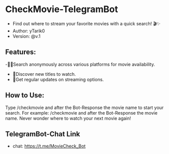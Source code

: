 # CheckMovie-TelegramBot
- Find out where to stream your favorite movies with a quick search! 🎬✨
- Author: yTarik0
- Version: @v.1

## Features:

-🕵️‍♂️Search anonymously across various platforms for movie availability.
- 🎥Discover new titles to watch.
- 🔄Get regular updates on streaming options.

## How to Use:

Type /checkmovie and after the Bot-Response the movie name to start your search. For example: /checkmovie and after the Bot-Response the movie name.
Never wonder where to watch your next movie again!

## TelegramBot-Chat Link
- chat: https://t.me/MovieCheck_Bot
